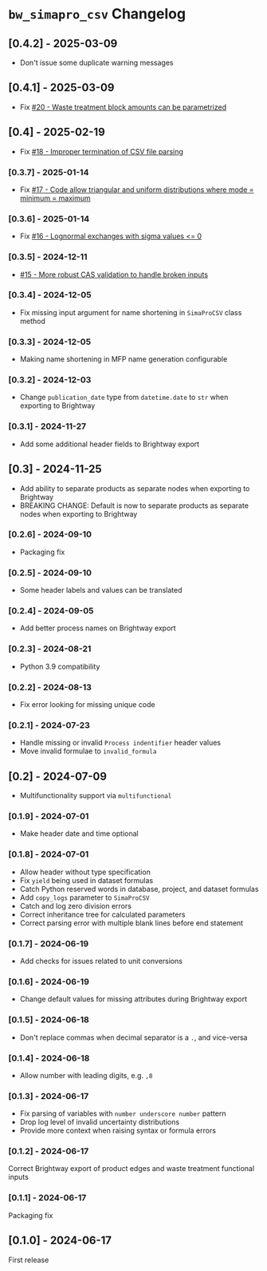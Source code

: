 # `bw_simapro_csv` Changelog

## [0.4.2] - 2025-03-09

* Don't issue some duplicate warning messages

## [0.4.1] - 2025-03-09

* Fix [#20 - Waste treatment block amounts can be parametrized](https://github.com/brightway-lca/bw_simapro_csv/issues/20)

## [0.4] - 2025-02-19

* Fix [#18 - Improper termination of CSV file parsing](https://github.com/brightway-lca/bw_simapro_csv/issues/18)

### [0.3.7] - 2025-01-14

* Fix [#17 - Code allow triangular and uniform distributions where mode = minimum = maximum](https://github.com/brightway-lca/bw_simapro_csv/issues/17)

### [0.3.6] - 2025-01-14

* Fix [#16 - Lognormal exchanges with sigma values <= 0](https://github.com/brightway-lca/bw_simapro_csv/issues/16)

### [0.3.5] - 2024-12-11

* [#15 - More robust CAS validation to handle broken inputs](https://github.com/brightway-lca/bw_simapro_csv/pull/15)

### [0.3.4] - 2024-12-05

* Fix missing input argument for name shortening in `SimaProCSV` class method

### [0.3.3] - 2024-12-05

* Making name shortening in MFP name generation configurable

### [0.3.2] - 2024-12-03

* Change `publication_date` type from `datetime.date` to `str` when exporting to Brightway

### [0.3.1] - 2024-11-27

* Add some additional header fields to Brightway export

## [0.3] - 2024-11-25

* Add ability to separate products as separate nodes when exporting to Brightway
* BREAKING CHANGE: Default is now to separate products as separate nodes when exporting to Brightway

### [0.2.6] - 2024-09-10

* Packaging fix

### [0.2.5] - 2024-09-10

* Some header labels and values can be translated

### [0.2.4] - 2024-09-05

* Add better process names on Brightway export

### [0.2.3] - 2024-08-21

* Python 3.9 compatibility

### [0.2.2] - 2024-08-13

* Fix error looking for missing unique code

### [0.2.1] - 2024-07-23

* Handle missing or invalid `Process indentifier` header values
* Move invalid formulae to `invalid_formula`

## [0.2] - 2024-07-09

* Multifunctionality support via `multifunctional`

### [0.1.9] - 2024-07-01

* Make header date and time optional

### [0.1.8] - 2024-07-01

* Allow header without type specification
* Fix `yield` being used in dataset formulas
* Catch Python reserved words in database, project, and dataset formulas
* Add `copy_logs` parameter to `SimaProCSV`
* Catch and log zero division errors
* Correct inheritance tree for calculated parameters
* Correct parsing error with multiple blank lines before end statement

### [0.1.7] - 2024-06-19

* Add checks for issues related to unit conversions

### [0.1.6] - 2024-06-19

* Change default values for missing attributes during Brightway export

### [0.1.5] - 2024-06-18

* Don't replace commas when decimal separator is a `.`, and vice-versa

### [0.1.4] - 2024-06-18

* Allow number with leading digits, e.g. `,8`

### [0.1.3] - 2024-06-17

* Fix parsing of variables with `number underscore number` pattern
* Drop log level of invalid uncertainty distributions
* Provide more context when raising syntax or formula errors

### [0.1.2] - 2024-06-17

Correct Brightway export of product edges and waste treatment functional inputs

### [0.1.1] - 2024-06-17

Packaging fix

## [0.1.0] - 2024-06-17

First release
